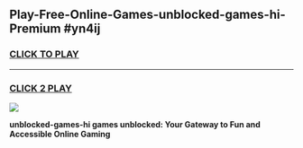 
## Play-Free-Online-Games-unblocked-games-hi-Premium #yn4ij
<h3>
<a href="https://premium.freeplayer.one?title=unblocked-games-hi&ref=8M">CLICK TO PLAY</a></h3>
<hr>

<h3>
<a href="https://premium.freeplayer.one?title=unblocked-games-hi&ref=8M">CLICK 2 PLAY</a>
  
</h3>

<a href="https://premium.freeplayer.one?title=unblocked-games-hi&ref=8M"><img src="https://clearcache.store/games.png"></a>


**unblocked-games-hi games unblocked: Your Gateway to Fun and Accessible Online Gaming**
